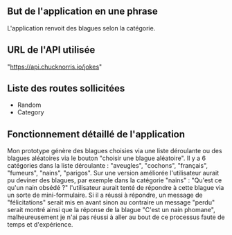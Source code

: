 ## But de l'application en une phrase

L'application renvoit des blagues selon la catégorie.

## URL de l'API utilisée

"https://api.chucknorris.io/jokes"

## Liste des routes sollicitées

- Random
- Category

## Fonctionnement détaillé de l'application

Mon prototype génère des blagues choisies via une liste déroulante ou des blagues aléatoires via le bouton "choisir une blague aléatoire". Il y a 6 catégories dans la liste déroulante : "aveugles", "cochons", "français", "fumeurs", "nains", "parigos". Sur une version améliorée l'utilisateur aurait pu deviner des blagues, par exemple dans la catégorie "nains" : "Qu'est ce qu'un nain obsédé ?" l'utilisateur aurait tenté de répondre à cette blague via un sorte de mini-formulaire. Si il a réussi à répondre, un message de "félicitations" serait mis en avant sinon au contraire un message "perdu" serait montré ainsi que la réponse de la blague "C'est un nain phomane", malheureusement je n'ai pas réussi à aller au bout de ce processus faute de temps et d'expérience.
